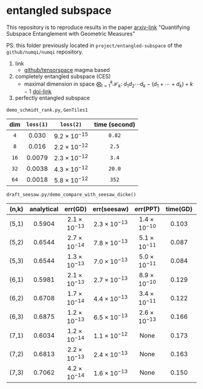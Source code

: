 # entangled subspace

This repository is to reproduce results in the paper [arxiv-link](https://arxiv.org/abs/2311.10353) "Quantifying Subspace Entanglement with Geometric Measures"

PS: this folder previously located in `project/entangled-subspace` of the `github/numqi/numqi` repository.

1. link
   * [github/tensorspace](https://github.com/thetensor-space/TensorSpace) magma based
2. completely entangled subspace (CES)
   * maximal dimension in space $\bigotimes_{i=1}^{k}\mathcal{H}_k$: $d_1d_2\cdots d_k-(d_1+\cdots+d_k)+k-1$ [doi-link](https://doi.org/10.1007/BF02829441)
3. perfectly entangled subspace

`demo_schmidt_rank.py`, `GenTiles1`

| dim | `loss(1)` | `loss(2)` | time (second) |
| :-: | :-: | :-: | :-: |
| `4` | $0.030$ | $9.2\times 10^{-15}$ | `0.82` |
| `8` | $0.016$ | $2.2\times 10^{-12}$ | `2.5` |
| `16` | $0.0079$ | $2.3\times 10^{-12}$ | `3.4` |
| `32` | $0.0038$ | $4.3\times 10^{-12}$ | `20.0` |
| `64` | $0.0018$ | $5.8\times 10^{-12}$ | `352` |

`draft_seesaw.py/demo_compare_with_seesaw_dicke()`

| (n,k) | analytical | err(GD) | err(seesaw) | err(PPT) | time(GD) | time(seesaw) | time(PPT) |
| :-: | :-: | :-: | :-: | :-: | :-: | :-: | :-: |
| (5,1)| 0.5904 | $2.1\times 10^{-13}$ | $2.3\times 10^{-13}$ | $1.4\times 10^{-10}$ | 0.103 | 0.0101 | 1.73 |
| (5,2)| 0.6544 | $2.7\times 10^{-14}$ | $7.8\times 10^{-13}$ | $5.1\times 10^{-11}$ | 0.087 | 0.0091 | 1.64 |
| (5,3)| 0.6544 | $1.3\times 10^{-13}$ | $7.0\times 10^{-13}$ | $5.0\times 10^{-11}$ | 0.084 | 0.0091 | 1.59 |
| (6,1)| 0.5981 | $2.1\times 10^{-13}$ | $2.7\times 10^{-13}$ | $8.9\times 10^{-10}$ | 0.129 | 0.017 | 25.1 |
| (6,2)| 0.6708 | $1.7\times 10^{-14}$ | $4.4\times 10^{-13}$ | $3.4\times 10^{-11}$ | 0.122 | 0.018 | 26.5 |
| (6,3)| 0.6875 | $1.2\times 10^{-13}$ | $6.5\times 10^{-13}$ | $2.6\times 10^{-13}$ | 0.166 | 0.018 | 25.7 |
| (7,1)| 0.6034 | $1.2\times 10^{-14}$ | $1.1\times 10^{-12}$ | None | 0.173 | 0.019 | None |
| (7,2)| 0.6813 | $2.2\times 10^{-13}$ | $2.4\times 10^{-13}$ | None | 0.163 | 0.019 | None |
| (7,3)| 0.7062 | $4.2\times 10^{-14}$ | $1.6\times 10^{-13}$ | None | 0.150 | 0.020 | None |
